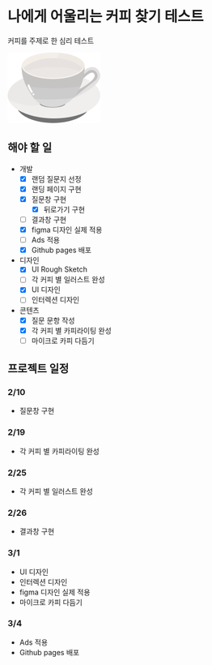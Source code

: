 # 나에게 어울리는 커피 찾기 테스트
커피를 주제로 한 심리 테스트

![커피티아이 로고](./public/img/emptyCup.png)

## 해야 할 일
- 개발
    - [x] 랜덤 질문지 선정
    - [x] 랜딩 페이지 구현
    - [x] 질문창 구현
        - [x] 뒤로가기 구현
    - [ ] 결과창 구현
    - [x] figma 디자인 실제 적용
    - [ ] Ads 적용
    - [x] Github pages 배포
- 디자인
    - [x] UI Rough Sketch
    - [ ] 각 커피 별 일러스트 완성
    - [x] UI 디자인
    - [ ] 인터렉션 디자인
- 콘텐츠
    - [x] 질문 문항 작성
    - [x] 각 커피 별 카피라이팅 완성
    - [ ] 마이크로 카피 다듬기

## 프로젝트 일정
### 2/10
- 질문창 구현

### 2/19
- 각 커피 별 카피라이팅 완성

### 2/25
- 각 커피 별 일러스트 완성

### 2/26
- 결과창 구현

### 3/1
- UI 디자인
- 인터렉션 디자인
- figma 디자인 실제 적용
- 마이크로 카피 다듬기

### 3/4
- Ads 적용
- Github pages 배포
